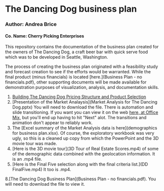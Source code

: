 # The Dancing Dog business plan
### Author:  Andrea Brice
#### Co. Name:  Cherry Picking Enterprises

This repository contains the documentation of the business plan created for the owners of The Dancing Dog, a craft beer bar with quick serve food which was to be developed in Seattle, Washington.  

The process of creating the business plan originated with a feasibility study and forecast creation to see if the efforts would be warranted.   While the final product (minus financials) is located [here.](Business Plan - no financials.pdf), other supporting documents will be made available for demonstration purposes of visualization, analysis, and documentation skills.

1.  [Building The Dancing Dog Pricing Structure and Product Selection](PricingStructure.md)
2.  [Presentation of the Market Analaysis](Market Analysis for The Dancing Dog.pptx)  You will need to download the file.  There is automation and slide transitioning. If you want you can view it on the web [here, at Office Mix,](https://mix.office.com/watch/1di1l1pl8zlbr) but you'll end up having to hit "Next" alot.  The transitions and animation don't appear to reliably work.
3.  The [Excel summary of the Market Analysis data is here](demographics for business plan.xlsx).  Of course, the exploratory workbook was very ugly, so this is a cleaned up copy from which the PowerPoint and the 3D movie tour was made.  
4.  [Here is the 3D movie tour](3D Tour of Real Estate Scores.mp4) of some of the demographic data combined with the geolocation information.  It is an .mp4 file.
5.  [Here is the Final Five selection along with the final criteria list.](DD FinalFive.mp4)  It too is .mp4.

8.[The Dancing Dog Business Plan](Business Plan - no financials.pdf).  You will need to download the file to view it.












